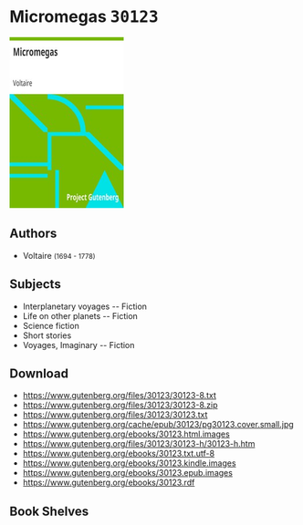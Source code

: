 # Micromegas <kbd>30123</kbd>

![](./cover.medium.jpg "")

## Authors


 - Voltaire <small>(1694 - 1778)</small>

## Subjects


 - Interplanetary voyages -- Fiction
 - Life on other planets -- Fiction
 - Science fiction
 - Short stories
 - Voyages, Imaginary -- Fiction

## Download


 - https://www.gutenberg.org/files/30123/30123-8.txt
 - https://www.gutenberg.org/files/30123/30123-8.zip
 - https://www.gutenberg.org/files/30123/30123.txt
 - https://www.gutenberg.org/cache/epub/30123/pg30123.cover.small.jpg
 - https://www.gutenberg.org/ebooks/30123.html.images
 - https://www.gutenberg.org/files/30123/30123-h/30123-h.htm
 - https://www.gutenberg.org/ebooks/30123.txt.utf-8
 - https://www.gutenberg.org/ebooks/30123.kindle.images
 - https://www.gutenberg.org/ebooks/30123.epub.images
 - https://www.gutenberg.org/ebooks/30123.rdf

## Book Shelves


